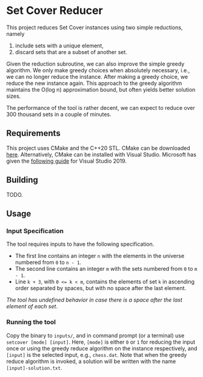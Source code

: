 # Set Cover Reducer
This project reduces Set Cover instances using two simple reductions, namely
1. include sets with a unique element,
1. discard sets that are a subset of another set.

Given the reduction subroutine, we can also improve the simple greedy algorithm. We only make greedy choices when absolutely necessary, i.e., we can no longer reduce the instance. After making a greedy choice, we reduce the new instance again. This approach to the greedy algorithm maintains the O(log n) approximation bound, but often yields better solution sizes.

The performance of the tool is rather decent, we can expect to reduce over 300 thousand sets in a couple of minutes.

## Requirements
This project uses CMake and the C++20 STL. CMake can be downloaded [here](https://cmake.org/download/]).
Alternatively, CMake can be installed with Visual Studio. Microsoft has given the [following guide](https://docs.microsoft.com/en-us/cpp/build/cmake-projects-in-visual-studio?view=vs-2019) for Visual Studio 2019.

## Building
TODO.

## Usage

### Input Specification
The tool requires inputs to have the following specification. 
* The first line contains an integer `n` with the elements in the universe numbered from `0` to `n - 1`.
* The second line contains an integer `m` with the sets numbered from `0` to `m - 1`.
* Line `k + 3`, with `0 <= k < m`, contains the elements of set `k` in ascending order separated by spaces, but with no space after the last element.

*The tool has undefined behavior in case there is a space after the last element of each set*.

### Running the tool
Copy the binary to `inputs/`, and in command prompt (or a terminal) use `setcover [mode] [input]`.
Here, `[mode]` is either `0` or `1` for reducing the input once or using the greedy reduce algorithm on the instance respectively, and `[input]` is the selected input, e.g., `chess.dat`. Note that when the greedy reduce algorithm is invoked, a solution will be written with the name `[input]-solution.txt`.